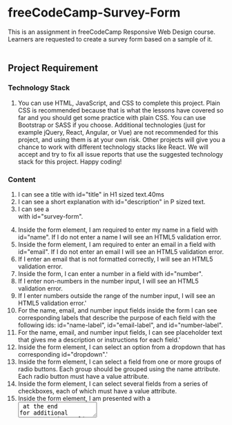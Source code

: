 # freeCodeCamp-Survey-Form
This is an assignment in freeCodeCamp Responsive Web Design course.<br/>
Learners are requested to create a survey form based on a sample of it.<br/><br/>

## Project Requirement

### Technology Stack
1. You can use HTML, JavaScript, and CSS to complete this project. Plain CSS is recommended because that is what the lessons have covered so far and you should get some practice with plain CSS. You can use Bootstrap or SASS if you choose. Additional technologies (just for example jQuery, React, Angular, or Vue) are not recommended for this project, and using them is at your own risk. Other projects will give you a chance to work with different technology stacks like React. We will accept and try to fix all issue reports that use the suggested technology stack for this project. Happy coding!<br/>
### Content
1. I can see a title with id="title" in H1 sized text.40ms<br/>
2. I can see a short explanation with id="description" in P sized text.<br/>
3. I can see a <form> with id="survey-form".<br/>
4. Inside the form element, I am required to enter my name in a field with id="name". If I do not enter a name I will see an HTML5 validation error.<br/>
5. Inside the form element, I am required to enter an email in a field with id="email". If I do not enter an email I will see an HTML5 validation error.<br/>
6. If I enter an email that is not formatted correctly, I will see an HTML5 validation error.<br/>
7. Inside the form, I can enter a number in a field with id="number".<br/>
8. If I enter non-numbers in the number input, I will see an HTML5 validation error.<br/>
9. If I enter numbers outside the range of the number input, I will see an HTML5 validation error.'<br/>
10. For the name, email, and number input fields inside the form I can see corresponding labels that describe the purpose of each field with the following ids: id="name-label", id="email-label", and id="number-label".<br/>
11. For the name, email, and number input fields, I can see placeholder text that gives me a description or instructions for each field.'<br/>
12. Inside the form element, I can select an option from a dropdown that has corresponding id="dropdown".'<br/>
13. Inside the form element, I can select a field from one or more groups of radio buttons. Each group should be grouped using the name attribute. Each radio button must have a value attribute.<br/>
14. Inside the form element, I can select several fields from a series of checkboxes, each of which must have a value attribute.<br/>
15. Inside the form element, I am presented with a <textarea> at the end for additional comments.'<br/>
16. Inside the form element, I am presented with a button with id="submit" to submit all my inputs.<br/><br/>
  
Sample link: https://codepen.io/freeCodeCamp/full/VPaoNP <br/>
My codepen creation link: https://codepen.io/laikaiyong/pen/zYZVGZv <br/>
Github Page Deployment Link: 
